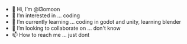 - 👋 Hi, I’m @l3omoon
- 👀 I’m interested in ... coding
- 🌱 I’m currently learning ... coding in godot and unity, learning blender
- 💞️ I’m looking to collaborate on ... don't know
- 📫 How to reach me ... just dont

<!---
l3omoon/l3omoon is a ✨ special ✨ repository because its `README.md` (this file) appears on your GitHub profile.
You can click the Preview link to take a look at your changes.
--->

